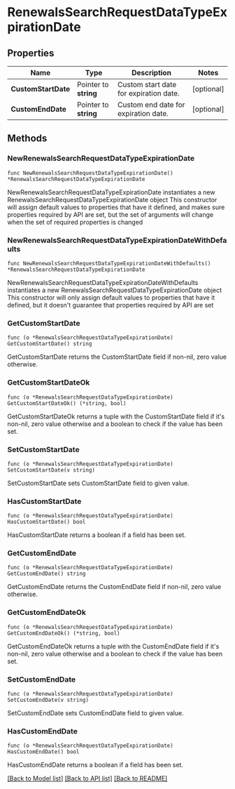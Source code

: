 # RenewalsSearchRequestDataTypeExpirationDate

## Properties

Name | Type | Description | Notes
------------ | ------------- | ------------- | -------------
**CustomStartDate** | Pointer to **string** | Custom start date for expiration date. | [optional] 
**CustomEndDate** | Pointer to **string** | Custom end date for expiration date. | [optional] 

## Methods

### NewRenewalsSearchRequestDataTypeExpirationDate

`func NewRenewalsSearchRequestDataTypeExpirationDate() *RenewalsSearchRequestDataTypeExpirationDate`

NewRenewalsSearchRequestDataTypeExpirationDate instantiates a new RenewalsSearchRequestDataTypeExpirationDate object
This constructor will assign default values to properties that have it defined,
and makes sure properties required by API are set, but the set of arguments
will change when the set of required properties is changed

### NewRenewalsSearchRequestDataTypeExpirationDateWithDefaults

`func NewRenewalsSearchRequestDataTypeExpirationDateWithDefaults() *RenewalsSearchRequestDataTypeExpirationDate`

NewRenewalsSearchRequestDataTypeExpirationDateWithDefaults instantiates a new RenewalsSearchRequestDataTypeExpirationDate object
This constructor will only assign default values to properties that have it defined,
but it doesn't guarantee that properties required by API are set

### GetCustomStartDate

`func (o *RenewalsSearchRequestDataTypeExpirationDate) GetCustomStartDate() string`

GetCustomStartDate returns the CustomStartDate field if non-nil, zero value otherwise.

### GetCustomStartDateOk

`func (o *RenewalsSearchRequestDataTypeExpirationDate) GetCustomStartDateOk() (*string, bool)`

GetCustomStartDateOk returns a tuple with the CustomStartDate field if it's non-nil, zero value otherwise
and a boolean to check if the value has been set.

### SetCustomStartDate

`func (o *RenewalsSearchRequestDataTypeExpirationDate) SetCustomStartDate(v string)`

SetCustomStartDate sets CustomStartDate field to given value.

### HasCustomStartDate

`func (o *RenewalsSearchRequestDataTypeExpirationDate) HasCustomStartDate() bool`

HasCustomStartDate returns a boolean if a field has been set.

### GetCustomEndDate

`func (o *RenewalsSearchRequestDataTypeExpirationDate) GetCustomEndDate() string`

GetCustomEndDate returns the CustomEndDate field if non-nil, zero value otherwise.

### GetCustomEndDateOk

`func (o *RenewalsSearchRequestDataTypeExpirationDate) GetCustomEndDateOk() (*string, bool)`

GetCustomEndDateOk returns a tuple with the CustomEndDate field if it's non-nil, zero value otherwise
and a boolean to check if the value has been set.

### SetCustomEndDate

`func (o *RenewalsSearchRequestDataTypeExpirationDate) SetCustomEndDate(v string)`

SetCustomEndDate sets CustomEndDate field to given value.

### HasCustomEndDate

`func (o *RenewalsSearchRequestDataTypeExpirationDate) HasCustomEndDate() bool`

HasCustomEndDate returns a boolean if a field has been set.


[[Back to Model list]](../README.md#documentation-for-models) [[Back to API list]](../README.md#documentation-for-api-endpoints) [[Back to README]](../README.md)


